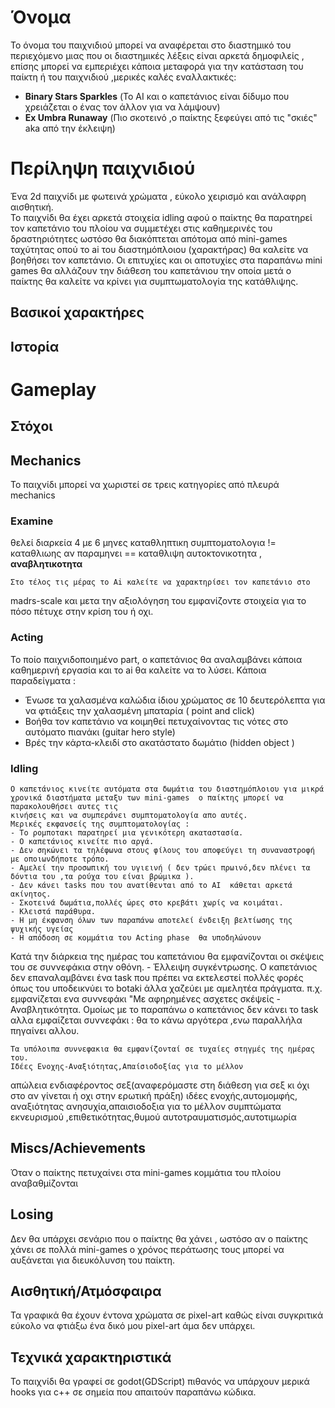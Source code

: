 
#  Όνομα 

Το όνομα του παιχνιδιού μπορεί να αναφέρεται στο διαστημικό του περιεχόμενο 
μιας που οι διαστημικές λέξεις είναι αρκετά δημοφιλείς , επίσης μπορεί να εμπεριέχει κάποια
μεταφορά για την κατάσταση του παίκτη ή του παιχνιδιού ,μερικές καλές εναλλακτικές:

- **Binary Stars Sparkles** (Το AI και ο καπετάνιος είναι δίδυμο που χρειάζεται ο ένας τον άλλον για να λάμψουν)
- **Ex Umbra Runaway** (Πιο σκοτεινό ,ο παίκτης ξεφεύγει από τις "σκιές" aka από την έκλειψη)

#  Περίληψη παιχνιδιού

Ένα 2d παιχνίδι με φωτεινά χρώματα , εύκολο χειρισμό και ανάλαφρη αισθητική.  
Το παιχνίδι θα έχει αρκετά στοιχεία idling αφού ο παίκτης θα παρατηρεί τον καπετάνιο του πλοίου να συμμετέχει στις καθημερινές του δραστηριότητες
ωστόσο θα διακόπτεται απότομα από mini-games ταχύτητας οπού το ai του διαστημόπλοιου (χαρακτήρας) θα καλείτε να βοηθήσει τον καπετάνιο. 
Οι επιτυχίες και οι αποτυχίες στα παραπάνω mini games θα αλλάζουν την διάθεση του καπετάνιου την οποία μετά ο παίκτης θα καλείτε 
να κρίνει για συμπτωματολογία της κατάθλιψης.

## Βασικοί χαρακτήρες


## Ιστορία 

# Gameplay

## Στόχοι 

## Mechanics 

Το παιχνίδι μπορεί να χωριστεί σε τρεις κατηγορίες από πλευρά mechanics

### Examine 
θελεί διαρκεία 4 με 6 μηνες 
καταθληπτικη συμπτοματολογια != καταθλιωης
αν παραμηνει == καταθλιψη 
αυτοκτονικοτητα ,
**αναβλητικοτητα**


    Στο τέλος τις μέρας το Ai καλείτε να χαρακτηρίσει τον καπετάνιο στο
 madrs-scale και μετα την αξιολόγηση του εμφανίζοντε στοιχεία για το πόσο πέτυχε στην 
    κρίση του ή οχι.
### Acting 
 Το ποίο παιχνιδοποιημένο part, ο καπετάνιος θα αναλαμβάνει κάποια καθημερινή εργασία και το ai θα καλείτε να το λύσει.
 Κάποια παραδείγματα :
- Ένωσε τα χαλασμένα καλώδια ίδιου χρώματος σε 10 δευτερόλεπτα για να φτιάξεις την χαλασμένη μπαταρία ( point and click)
- Βοήθα τον καπετάνιο να κοιμηθεί πετυχαίνοντας τις νότες στο αυτόματο πιανάκι (guitar hero style)
- Βρές την κάρτα-κλειδί στο ακατάστατο δωμάτιο (hidden object )

### Idling 
    Ο καπετάνιος κινείτε αυτόματα στα δωμάτια του διαστημόπλοιου για μικρά χρονικά διαστήματα μεταξυ των mini-games  ο παίκτης μπορεί να παρακολουθήσει αυτες τις 
    κινήσεις και να συμπεράνει συμπτοματολογία απο αυτές.
	Μερικές εκφανσείς της συμπτοματολογίας :  
	- Το ρομποτακι παρατηρεί μια γενικότερη ακαταστασία.
	- Ο καπετάνιος κινείτε πιο αργά. 
	- Δεν σηκώνει τα τηλέφωνα στους φίλους του αποφεύγει τη συναναστροφή με οποιωνδήποτε τρόπο.
	- Αμελεί την προσωπική του υγιεινή ( δεν τρώει πρωινό,δεν πλένει τα δόντια του ,τα ρούχα του είναι βρώμικα ).
	- Δεν κάνει tasks που του ανατίθενται από το AΙ  κάθεται αρκετά ακίνητος.
	- Σκοτεινά δωμάτια,πολλές ώρες στο κρεβάτι χωρίς να κοιμάται.
	- Κλειστά παράθυρα.
	- Η μη έκφανση όλων των παραπάνω αποτελεί ένδειξη βελτίωσης της ψυχικής υγείας
	- Η απόδοση σε κομμάτια του Acting phase  θα υποδηλώνουν 
Κατά την διάρκεια της ημέρας του καπετάνιου θα εμφανίζονται οι σκέψεις του σε συννεφάκια στην οθόνη.
	- Έλλειψη συγκέντρωσης. Ο καπετάνιος δεν επαναλαμβάνει ένα task που πρέπει να εκτελεστεί πολλές φορές όπως του υποδεικνύει το botaki
άλλα χαζεύει με αμελητέα πράγματα. π.χ. εμφανίζεται ενα συννεφάκι "Με αφηρημένες ασχετες σκέψείς
	- Αναβλητικότητα. Ομοίως με το παραπάνω ο καπετάνιος δεν κάνει το task αλλα εμφαίζεται συννεφάκι : θα το κάνω αργότερα ,ενω παραλλήλα πηγαίνει αλλου.

	Τα υπόλοιπα συννεφακια θα εμφανίζονταί σε τυχαίες στηγμές της ημέρας του.
	Ιδέες Ενοχης-Αναξιότητας,Απαίσιοδοξίας για το μέλλον 

απώλεια ενδιαφέροντος σεξ(αναφερόμαστε στη διάθεση για σεξ κι όχι στο αν
 γίνεται ή οχι στην ερωτική πράξη)
ιδέες ενοχής,αυτομομφής, αναξιότητας
ανησυχία,απαισιοδοξια για το μέλλον
συμπτώματα εκνευρισμού ,επιθετικότητας,θυμού
αυτοτραυματισμός,αυτοτιμωρία
## Miscs/Achievements
Όταν ο παίκτης πετυχαίνει στα mini-games κομμάτια του πλοίου αναβαθμίζονται 

## Losing 
Δεν θα υπάρχει σενάριο που ο παίκτης θα χάνει , ωστόσο αν ο παίκτης χάνει σε πολλά mini-games ο χρόνος περάτωσης τους μπορεί να αυξάνεται
για διευκόλυνση του παίκτη.

## Αισθητική/Ατμόσφαιρα

Τα γραφικά θα έχουν έντονα χρώματα σε pixel-art καθώς είναι συγκριτικά  εύκολο να φτιάξω ένα δικό μου pixel-art άμα δεν υπάρχει.

## Τεχνικά χαρακτηριστικά
 
Το παιχνίδι θα γραφεί σε godot(GDScript) πιθανός να υπάρχουν μερικά hooks για c++ σε σημεία που απαιτούν παραπάνω κώδικα.
